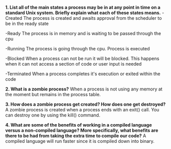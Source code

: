 **1. List all of the main states a process may be in at any point in time on a standard Unix system. Briefly explain what each of these states means.**
-Created
The process is created and awaits approval from the scheduler to be in the ready state

-Ready
The process is in memory and is waiting to be passed through the cpu

-Running
The process is going through the cpu. Process is executed

-Blocked
When a process can not be run it will be blocked. This happens when it can not access a section of code or user input
is needed

-Terminated
When a process completes it's execution or exited within the code

**2. What is a zombie process?**
When a process is not using any memory at the moment but remains in the process table.

**3. How does a zombie process get created? How does one get destroyed?**
A zombie process is created when a process ends with an exit() call. You can destroy one by using the kill() command.

**4. What are some of the benefits of working in a compiled language versus a non-compiled language? More specifically, what benefits are there to be had from taking the extra time to compile our code?**
A compiled language will run faster since it is compiled down into binary.